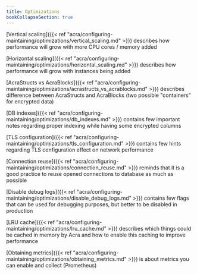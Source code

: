 ```yaml
---
title: Optimizations
bookCollapseSection: true
---
```


[Vertical scaling]({{< ref "acra/configuring-maintaining/optimizations/vertical_scaling.md" >}})
describes how performance will grow with more CPU cores / memory added

[Horizontal scaling]({{< ref "acra/configuring-maintaining/optimizations/horizontal_scaling.md" >}})
describes how performance will grow with instances being added

[AcraStructs vs AcraBlocks]({{< ref "acra/configuring-maintaining/optimizations/acrastructs_vs_acrablocks.md" >}})
describes difference between AcraStructs and AcraBlocks (two possible "containers" for encrypted data)

[DB indexes]({{< ref "acra/configuring-maintaining/optimizations/db_indexes.md" >}})
contains few important notes regarding proper indexing while having some encrypted columns

[TLS configuration]({{< ref "acra/configuring-maintaining/optimizations/tls_configuration.md" >}})
contains few hints regarding TLS configuration effect on network performance

[Connection reuse]({{< ref "acra/configuring-maintaining/optimizations/connection_reuse.md" >}})
reminds that it is a good practice to reuse opened connections to database as much as possible

[Disable debug logs]({{< ref "acra/configuring-maintaining/optimizations/disable_debug_logs.md" >}})
contains few flags that can be used for debugging purposes, but better to be disabled in production

[LRU cache]({{< ref "acra/configuring-maintaining/optimizations/lru_cache.md" >}})
describes which things could be cached in memory by Acra and how to enable this caching to improve performance

[Obtaining metrics]({{< ref "acra/configuring-maintaining/optimizations/obtaining_metrics.md" >}})
is about metrics you can enable and collect (Prometheus)
